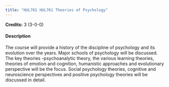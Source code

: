 ```yaml
---
title: "HUL761 HUL761 Theories of Psychology"
---
```

**Credits:** 3 (3-0-0)

#### Description
The course will provide a history of the discipline of psychology and its evolution over the years. Major schools of psychology will be discussed. The key theories -psychoanalytic theory, the various learning theories, theories of emotion and cognition, humanistic approaches and evolutionary perspective will be the focus. Social psychology theories, cognitive and neuroscience perspectives and positive psychology theories will be discussed in detail.